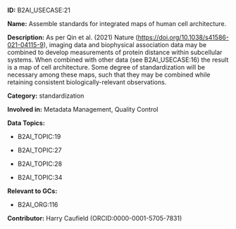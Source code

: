 **ID:** B2AI_USECASE:21

**Name:** Assemble standards for integrated maps of human cell architecture.

**Description:** As per Qin et al. (2021) Nature (https://doi.org/10.1038/s41586-021-04115-9), imaging data and biophysical association data may be combined to develop measurements of protein distance within subcellular systems. When combined with other data (see B2AI_USECASE:16) the result is a map of cell architecture. Some degree of standardization will be necessary among these maps, such that they may be combined while retaining consistent biologically-relevant observations.

**Category:** standardization

**Involved in:** Metadata Management, Quality Control

**Data Topics:**

- B2AI_TOPIC:19

- B2AI_TOPIC:27

- B2AI_TOPIC:28

- B2AI_TOPIC:34

**Relevant to GCs:**

- B2AI_ORG:116

**Contributor:** Harry Caufield
 (ORCID:0000-0001-5705-7831)

